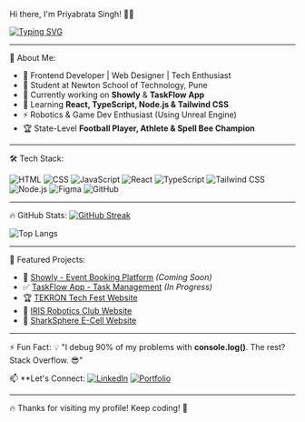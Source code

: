 Hi there, I'm Priyabrata Singh! 👋🚀

[![Typing SVG](https://readme-typing-svg.demolab.com?font=Fira+Code&pause=1000&color=36BCF7&width=435&lines=Web+Developer+%7C+Frontend+Designer;React+%7C+TypeScript+%7C+HTML+CSS;Building+Showly+%26+TaskFlow+App)](https://git.io/typing-svg)

---

🚀 About Me:
- 🎨 Frontend Developer | Web Designer | Tech Enthusiast
- 📍 Student at Newton School of Technology, Pune
- 🔧 Currently working on **Showly** & **TaskFlow App**
- 🌱 Learning **React, TypeScript, Node.js & Tailwind CSS**
- ⚡ Robotics & Game Dev Enthusiast (Using Unreal Engine)
- 🏆 State-Level **Football Player, Athlete & Spell Bee Champion**

---

🛠 Tech Stack:

![HTML](https://img.shields.io/badge/-HTML-orange?style=for-the-badge&logo=html5&logoColor=white)
![CSS](https://img.shields.io/badge/-CSS-blue?style=for-the-badge&logo=css3&logoColor=white)
![JavaScript](https://img.shields.io/badge/-JavaScript-yellow?style=for-the-badge&logo=javascript&logoColor=black)
![React](https://img.shields.io/badge/-React-blue?style=for-the-badge&logo=react&logoColor=white)
![TypeScript](https://img.shields.io/badge/-TypeScript-blue?style=for-the-badge&logo=typescript&logoColor=white)
![Tailwind CSS](https://img.shields.io/badge/-TailwindCSS-blue?style=for-the-badge&logo=tailwind-css&logoColor=white)
![Node.js](https://img.shields.io/badge/-Node.js-green?style=for-the-badge&logo=node.js&logoColor=white)
![Figma](https://img.shields.io/badge/-Figma-purple?style=for-the-badge&logo=figma&logoColor=white)
![GitHub](https://img.shields.io/badge/-GitHub-black?style=for-the-badge&logo=github&logoColor=white)

---

🔥 GitHub Stats:
[![GitHub Streak](https://streak-stats.demolab.com?user=CodyBrat&theme=radical&hide_border=true)](https://git.io/streak-stats)

![Top Langs](https://github-readme-stats.vercel.app/api/top-langs/?username=CodyBrat&layout=compact&theme=dark&hide_border=false)

---

📌 Featured Projects:
- 🚀 [Showly - Event Booking Platform](#) *(Coming Soon)*
- ✅ [TaskFlow App - Task Management](#) *(In Progress)*
- 🏆 [TEKRON Tech Fest Website](#)
- 🔬 [IRIS Robotics Club Website](#)
- 🦈 [SharkSphere E-Cell Website](#)

---

⚡ Fun Fact:
💡 "I debug 90% of my problems with **console.log()**. The rest? Stack Overflow. 😎"

📫 **Let's Connect:
[![LinkedIn](https://img.shields.io/badge/-LinkedIn-blue?style=for-the-badge&logo=linkedin&logoColor=white)](https://linkedin.com/in/priyabrata-singh)
[![Portfolio](https://img.shields.io/badge/-Portfolio-green?style=for-the-badge&logo=vercel&logoColor=white)](#)

---

🔥 Thanks for visiting my profile! Keep coding! 🚀

